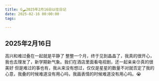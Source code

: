 ```yaml
---
title: G🛹2025年2月16日以往日记
date: 2025-02-16 00:00:00
tags:

---
```


## 2025年2月16日
高兴和难过叠在一起就是平静了
整整一个月，终于见到晶晶了，我真的很开心，我也去理发了，新学期新气象。我们在酒店里面看电视剧，还一起亲亲😚真的很美好
但是难过的事也有，我从来没有想过，仅仅是星星的数量不对就否定了我的心意，我叠的时候难道没有用心吗，我画表情的时候难道没有用心吗。😭